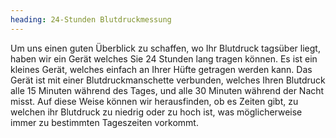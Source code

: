 ```yaml
---
heading: 24-Stunden Blutdruckmessung
---
```


Um uns einen guten Überblick zu schaffen, wo Ihr Blutdruck tagsüber liegt, haben wir ein Gerät welches Sie 24 Stunden lang tragen können. 
Es ist ein kleines Gerät, welches einfach an Ihrer Hüfte getragen werden kann.
Das Gerät ist mit einer Blutdruckmanschette verbunden, welches Ihren Blutdruck alle 15 Minuten während des Tages, und alle 30 Minuten während der Nacht misst. 
Auf diese Weise können wir herausfinden, ob es Zeiten gibt, zu welchen ihr Blutdruck zu niedrig oder zu hoch ist, was möglicherweise immer zu bestimmten Tageszeiten vorkommt. 
